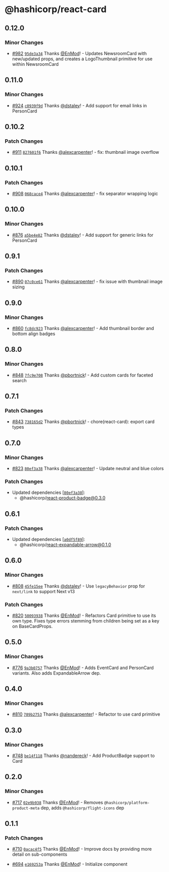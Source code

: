 # @hashicorp/react-card

## 0.12.0

### Minor Changes

- [#982](https://github.com/hashicorp/react-components/pull/982) [`95de3a34`](https://github.com/hashicorp/react-components/commit/95de3a34f3df2814ae06e040f4672197f3570a86) Thanks [@EnMod](https://github.com/EnMod)! - Updates NewsroomCard with new/updated props, and creates a LogoThumbnail primitive for use within NewsroomCard

## 0.11.0

### Minor Changes

- [#924](https://github.com/hashicorp/react-components/pull/924) [`c0939f9d`](https://github.com/hashicorp/react-components/commit/c0939f9da88f8da89d7700b5985f4aa4691facbb) Thanks [@dstaley](https://github.com/dstaley)! - Add support for email links in PersonCard

## 0.10.2

### Patch Changes

- [#911](https://github.com/hashicorp/react-components/pull/911) [`827601f6`](https://github.com/hashicorp/react-components/commit/827601f6fe5a91b8cdba995c21fde7e08fc0937a) Thanks [@alexcarpenter](https://github.com/alexcarpenter)! - fix: thumbnail image overflow

## 0.10.1

### Patch Changes

- [#908](https://github.com/hashicorp/react-components/pull/908) [`068cace4`](https://github.com/hashicorp/react-components/commit/068cace45c5f1558da1c5619feb2ca751a26a1cc) Thanks [@alexcarpenter](https://github.com/alexcarpenter)! - fix separator wrapping logic

## 0.10.0

### Minor Changes

- [#876](https://github.com/hashicorp/react-components/pull/876) [`a5be4e82`](https://github.com/hashicorp/react-components/commit/a5be4e82a3b96abff44db046e67091c29c2cc8d1) Thanks [@dstaley](https://github.com/dstaley)! - Add support for generic links for PersonCard

## 0.9.1

### Patch Changes

- [#890](https://github.com/hashicorp/react-components/pull/890) [`07c0ce61`](https://github.com/hashicorp/react-components/commit/07c0ce61d866053ce5e80304225151d230a2ed58) Thanks [@alexcarpenter](https://github.com/alexcarpenter)! - fix issue with thumbnail image sizing

## 0.9.0

### Minor Changes

- [#860](https://github.com/hashicorp/react-components/pull/860) [`fc8dc923`](https://github.com/hashicorp/react-components/commit/fc8dc9238e54955114440c621afd157b12c6b2d2) Thanks [@alexcarpenter](https://github.com/alexcarpenter)! - Add thumbnail border and bottom align badges

## 0.8.0

### Minor Changes

- [#848](https://github.com/hashicorp/react-components/pull/848) [`7fc9e708`](https://github.com/hashicorp/react-components/commit/7fc9e70885be5495c9ff66b8f84083bf63a4b22c) Thanks [@pbortnick](https://github.com/pbortnick)! - Add custom cards for faceted search

## 0.7.1

### Patch Changes

- [#843](https://github.com/hashicorp/react-components/pull/843) [`738165d2`](https://github.com/hashicorp/react-components/commit/738165d2bd8159ee7a866bba9e4a4df56932b47d) Thanks [@pbortnick](https://github.com/pbortnick)! - chore(react-card): export card types

## 0.7.0

### Minor Changes

- [#823](https://github.com/hashicorp/react-components/pull/823) [`80ef3a38`](https://github.com/hashicorp/react-components/commit/80ef3a38ba67e23ba2d019530fb57d218e9d8268) Thanks [@alexcarpenter](https://github.com/alexcarpenter)! - Update neutral and blue colors

### Patch Changes

- Updated dependencies [[`80ef3a38`](https://github.com/hashicorp/react-components/commit/80ef3a38ba67e23ba2d019530fb57d218e9d8268)]:
  - @hashicorp/react-product-badge@0.3.0

## 0.6.1

### Patch Changes

- Updated dependencies [[`a0df5f89`](https://github.com/hashicorp/react-components/commit/a0df5f899ac43033032bbe0559f53b6897ae0ca1)]:
  - @hashicorp/react-expandable-arrow@0.1.0

## 0.6.0

### Minor Changes

- [#808](https://github.com/hashicorp/react-components/pull/808) [`45fe15ee`](https://github.com/hashicorp/react-components/commit/45fe15eec86e09d324624b0398e81edd92b3af37) Thanks [@dstaley](https://github.com/dstaley)! - Use `legacyBehavior` prop for `next/link` to support Next v13

### Patch Changes

- [#820](https://github.com/hashicorp/react-components/pull/820) [`50093938`](https://github.com/hashicorp/react-components/commit/50093938f070e489c94e866097b7278b78f72a4c) Thanks [@EnMod](https://github.com/EnMod)! - Refactors Card primitive to use its own type. Fixes type errors stemming from children being set as a key on BaseCardProps.

## 0.5.0

### Minor Changes

- [#776](https://github.com/hashicorp/react-components/pull/776) [`9a3b0757`](https://github.com/hashicorp/react-components/commit/9a3b0757b6c6067c2413203cf7495bc5fcf9cfd6) Thanks [@EnMod](https://github.com/EnMod)! - Adds EventCard and PersonCard variants. Also adds ExpandableArrow dep.

## 0.4.0

### Minor Changes

- [#810](https://github.com/hashicorp/react-components/pull/810) [`789b2753`](https://github.com/hashicorp/react-components/commit/789b2753f10cd20a0f3c936421036ec22601f232) Thanks [@alexcarpenter](https://github.com/alexcarpenter)! - Refactor to use card primitive

## 0.3.0

### Minor Changes

- [#748](https://github.com/hashicorp/react-components/pull/748) [`be14f118`](https://github.com/hashicorp/react-components/commit/be14f118a5fc62b0abbee8d8ba23b5cb3c87e38e) Thanks [@nandereck](https://github.com/nandereck)! - Add ProductBadge support to Card

## 0.2.0

### Minor Changes

- [#717](https://github.com/hashicorp/react-components/pull/717) [`02e9b938`](https://github.com/hashicorp/react-components/commit/02e9b9386d16f7930c5864ed39fea35c0594a087) Thanks [@EnMod](https://github.com/EnMod)! - Removes `@hashicorp/platform-product-meta` dep, adds `@hashicorp/flight-icons` dep

## 0.1.1

### Patch Changes

- [#710](https://github.com/hashicorp/react-components/pull/710) [`0acac4f5`](https://github.com/hashicorp/react-components/commit/0acac4f5a105761c2f59c76b8630d4292bebf662) Thanks [@EnMod](https://github.com/EnMod)! - Improve docs by providing more detail on sub-components

* [#694](https://github.com/hashicorp/react-components/pull/694) [`e169253a`](https://github.com/hashicorp/react-components/commit/e169253aeca8ea37af98f0dc712bf8969175e5ae) Thanks [@EnMod](https://github.com/EnMod)! - Initialize component

